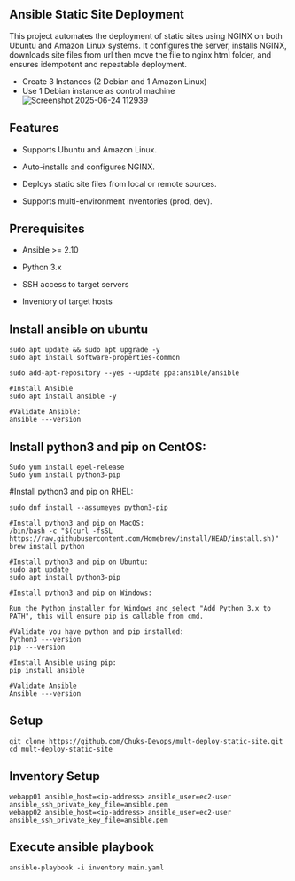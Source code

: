 ## Ansible Static Site Deployment

This project automates the deployment of static sites using NGINX on both Ubuntu and Amazon Linux systems. It configures the server, installs NGINX, downloads site files from url then move the file to nginx html folder, and ensures idempotent and repeatable deployment.

- Create 3 Instances (2 Debian and 1 Amazon Linux)
- Use 1 Debian instance as control machine
![Screenshot 2025-06-24 112939](https://github.com/user-attachments/assets/36822e41-a883-4b51-9892-8c875c984323)

## Features
- Supports Ubuntu and Amazon Linux.

- Auto-installs and configures NGINX.

- Deploys static site files from local or remote sources.

- Supports multi-environment inventories (prod, dev).

## Prerequisites
- Ansible >= 2.10

- Python 3.x

- SSH access to target servers

- Inventory of target hosts

## Install ansible on ubuntu
```
sudo apt update && sudo apt upgrade -y
sudo apt install software-properties-common

sudo add-apt-repository --yes --update ppa:ansible/ansible

#Install Ansible
sudo apt install ansible -y

#Validate Ansible:
ansible ---version

```

## Install python3 and pip on CentOS:
```
Sudo yum install epel-release
Sudo yum install python3-pip
```

#Install python3 and pip on RHEL:
```
sudo dnf install --assumeyes python3-pip

#Install python3 and pip on MacOS:
/bin/bash -c "$(curl -fsSL https://raw.githubusercontent.com/Homebrew/install/HEAD/install.sh)"
brew install python

#Install python3 and pip on Ubuntu:
sudo apt update
sudo apt install python3-pip

#Install python3 and pip on Windows: 

Run the Python installer for Windows and select "Add Python 3.x to PATH", this will ensure pip is callable from cmd.

#Validate you have python and pip installed:
Python3 ---version
pip ---version

#Install Ansible using pip:
pip install ansible
 
#Validate Ansible
Ansible ---version
```

## Setup

```
git clone https://github.com/Chuks-Devops/mult-deploy-static-site.git
cd mult-deploy-static-site
```

##  Inventory Setup
```
webapp01 ansible_host=<ip-address> ansible_user=ec2-user ansible_ssh_private_key_file=ansible.pem
webapp02 ansible_host=<ip-address> ansible_user=ec2-user ansible_ssh_private_key_file=ansible.pem
```


## Execute ansible playbook
```
ansible-playbook -i inventory main.yaml
```
